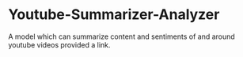 # Youtube-Summarizer-Analyzer
A model which can summarize content and sentiments of and around youtube videos provided a link.
